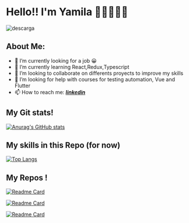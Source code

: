 # Hello!! I'm Yamila 👩‍💻👩‍💻👋 


![descarga](https://user-images.githubusercontent.com/64668681/129879693-9c748fda-514e-48b5-a4a3-8e58b939830e.png)

## About Me:

- 🔭 I’m currently looking for a job 😀
- 🌱 I’m currently learning React,Redux,Typescript
- 👯 I’m looking to collaborate on differents proyects to improve my skills
- 🤔 I’m looking for help with courses for testing automation, Vue and Flutter
- 📫 How to reach me:  _**[linkedin](https://www.linkedin.com/in/yamila-paez-70b7587b)**_


## My Git stats!
[![Anurag's GitHub stats](https://github-readme-stats.vercel.app/api?username=Bellantra&show_icons=true&theme=buefy)](https://github.com/Bellantra)

## My skills in this Repo (for now)
[![Top Langs](https://github-readme-stats.vercel.app/api/top-langs/?username=Bellantra&layout=compact&theme=buefy)](https://github.com/Bellantra)

## My Repos !
[![Readme Card](https://github-readme-stats.vercel.app/api/pin/?username=Bellantra&repo=Weather-App-react&&border_radius=0px&theme=buefy)](https://github.com/Bellantra/Weather-App-react)

[![Readme Card](https://github-readme-stats.vercel.app/api/pin/?username=Bellantra&repo=GamesApp-Api&&border_radius=0px&theme=buefy)](https://github.com/Bellantra/GamesApp-Api)

[![Readme Card](https://github-readme-stats.vercel.app/api/pin/?username=Bellantra&repo=holidayswapp&&border_radius=0px&theme=buefy)](https://github.com/Bellantra/holidayswapp)

